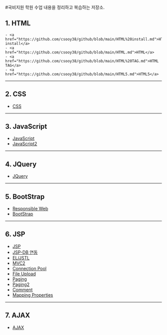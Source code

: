 
#국비지원 학원 수업 내용을 정리하고 복습하는 저장소.

## 1. HTML
    - <a href="https://github.com/csooy38/github/blob/main/HTML%20install.md">HTML install</a>
    - <a href="https://github.com/csooy38/github/blob/main/HTML.md">HTML</a>
    - <a href="https://github.com/csooy38/github/blob/main/HTML%20TAG.md">HTML TAG</a>
    - <a href="https://github.com/csooy38/github/blob/main/HTML5.md">HTML5</a>
--------------------
## 2. CSS
  - <a href="https://github.com/csooy38/github/blob/main/CSS.md">CSS</a>
--------------------
## 3. JavaScript
  - <a href="https://github.com/csooy38/github/blob/main/Java%20Script.md">JavaScript</a>
  - <a href="https://github.com/csooy38/github/blob/main/Java%20Script2.md">JavaScript2</a>
--------------------
## 4. JQuery
  - <a href="https://github.com/csooy38/github/blob/main/JQuery.md">JQuery</a>
--------------------
## 5. BootStrap
  - <a href="https://github.com/csooy38/github/blob/main/Responsible%20Web.md">Responsible Web</a>
  - <a href="https://github.com/csooy38/github/blob/main/BootStrap.md">BootStrap</a>
--------------------
## 6. JSP
  - <a href="https://github.com/csooy38/github/blob/main/JSP.md">JSP</a>
  - <a href="https://github.com/csooy38/github/blob/main/JSP%EC%99%80%20DB%20%EC%97%B0%EB%8F%99.md">JSP-DB 연동</a>
  - <a href="https://github.com/csooy38/github/blob/main/EL_JSTL.md">EL/JSTL</a>
  - <a href="https://github.com/csooy38/github/blob/main/MVC2.md">MVC2</a>
  - <a href="https://github.com/csooy38/github/blob/main/ConnectionPool.md">Connection Pool</a>
  - <a href="https://github.com/csooy38/github/blob/main/File%20Upload.md">File Upload</a>
  - <a href="https://github.com/csooy38/github/blob/main/Paging.md">Paging</a>
  - <a href="https://github.com/csooy38/github/blob/main/Paging2.md">Paging2</a>
  - <a href="https://github.com/csooy38/github/blob/main/Comment.md">Comment</a>
  - <a href="https://github.com/csooy38/github/blob/main/mapping.properties.md">Mapping Properties</a>
--------------------
## 7. AJAX
  - <a href="https://github.com/csooy38/github/blob/main/AJAX.md">AJAX</a>
  
